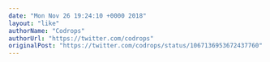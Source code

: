 ```yaml
---
date: "Mon Nov 26 19:24:10 +0000 2018"
layout: "like"
authorName: "Codrops"
authorUrl: "https://twitter.com/codrops"
originalPost: "https://twitter.com/codrops/status/1067136953672437760"
---
```

